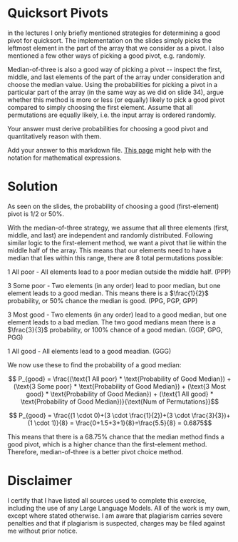 # Quicksort Pivots

in the lectures I only briefly mentioned strategies for determining a good pivot
for quicksort. The implementation on the slides simply picks the leftmost
element in the part of the array that we consider as a pivot. I also mentioned a
few other ways of picking a good pivot, e.g. randomly.

Median-of-three is also a good way of picking a pivot -- inspect the first,
middle, and last elements of the part of the array under consideration and
choose the median value. Using the probabilities for picking a pivot in a
particular part of the array (in the same way as we did on slide 34), argue
whether this method is more or less (or equally) likely to pick a good pivot
compared to simply choosing the first element. Assume that all permutations are
equally likely, i.e. the input array is ordered randomly.

Your answer must derive probabilities for choosing a good pivot and
quantitatively reason with them.

Add your answer to this markdown file. [This
page](https://docs.github.com/en/get-started/writing-on-github/working-with-advanced-formatting/writing-mathematical-expressions)
might help with the notation for mathematical expressions.

# Solution

As seen on the slides, the probability of choosing a good (first-element) pivot is 1/2 or 50%.

With the median-of-three strategy, we assume that all three elements (first, middle, and last) are independent and randomly distributed. Following similar logic to the first-element method, we want a pivot that lie within the middle half of the array. This means that our elements need to have a median that lies within this range, there are 8 total permutations possible:

1 All poor - All elements lead to a poor median outside the middle half. (PPP)

3 Some poor - Two elements (in any order) lead to poor median, but one element leads to a good median. This means there is a $\frac{1}{2}$ probability, or 50% chance the median is good. (PPG, PGP, GPP)

3 Most good - Two elements (in any order) lead to a good median, but one element leads to a bad median. The two good medians mean there is a $\frac{3}{3}$ probability, or 100% chance of a good median. (GGP, GPG, PGG)

1 All good - All elements lead to a good meadian. (GGG)

We now use these to find the probability of a good median:

$$ P_{good} = \frac{(\text{1 All poor} * \text{Probability of Good Median}) + (\text{3 Some poor} * \text{Probability of Good Median}) + (\text{3 Most good} * \text{Probability of Good Median}) + (\text{1 All good} * \text{Probability of Good Median})}{\text{Num of Permutations}}$$

$$ P_{good} = \frac{(1 \cdot 0)+(3 \cdot \frac{1}{2})+(3 \cdot \frac{3}{3})+(1 \cdot 1)}{8} = \frac{0+1.5+3+1}{8}=\frac{5.5}{8} = 0.6875$$

This means that there is a 68.75% chance that the median method finds a good pivot, which is a higher chance than the first-element method. Therefore, median-of-three is a better pivot choice method.

# Disclaimer

I certify that I have listed all sources used to complete this exercise, including the use of any Large Language Models. All of the work is my own, except where stated otherwise. I am aware that plagiarism carries severe penalties and that if plagiarism is suspected, charges may be filed against me without prior notice.
